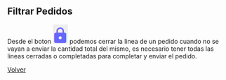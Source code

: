 ## Filtrar Pedidos

Desde el boton ![Cerrar linea](../img/image-8.png) podemos cerrar la linea de un pedido cuando no se vayan a enviar la cantidad total del mismo, es necesario tener todas las lineas cerradas o completadas para completar y enviar el pedido.

[Volver](../index.md)